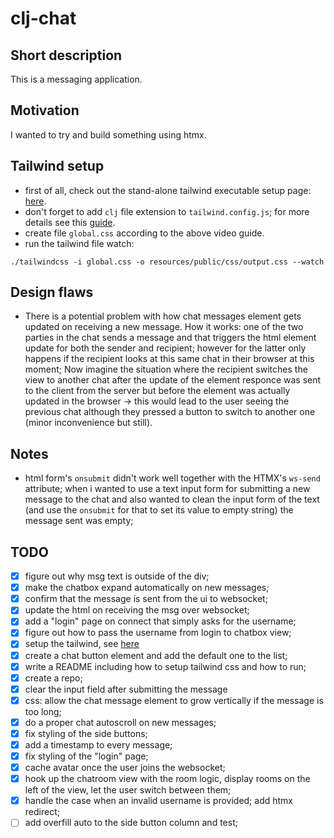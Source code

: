 # clj-chat

## Short description
This is a messaging application.

## Motivation
I wanted to try and build something using htmx.

## Tailwind setup
- first of all, check out the stand-alone tailwind executable setup page:
[here](https://tailwindcss.com/blog/standalone-cli).
- don't forget to add `clj` file extension to `tailwind.config.js`; for more
details see this [guide](https://youtu.be/V-dBmuRsW6w?si=tNI89NMQvHnJAfg0&t=1954).
- create file `global.css` according to the above video guide.
- run the tailwind file watch:
```
./tailwindcss -i global.css -o resources/public/css/output.css --watch
```

## Design flaws
- There is a potential problem with how chat messages element gets updated on
receiving a new message.
How it works: one of the two parties in the chat sends a message and that
triggers the html element update for both the sender and recipient;
however for the latter only happens if the recipient looks at this same chat
in their browser at this moment;
Now imagine the situation where the recipient switches the view to another chat
after the update of the element responce was sent to the client from the server
but before the element was actually updated in the browser -> this would lead
to the user seeing the previous chat although they pressed a button to switch
to another one (minor inconvenience but still).

## Notes
- html form's `onsubmit` didn't work well together with the HTMX's `ws-send`
attribute;
when i wanted to use a text input form for submitting a new message to the chat
and also wanted to clean the input form of the text (and use the `onsubmit` for
that to set its value to empty string) the message sent was empty;

## TODO
- [x] figure out why msg text is outside of the div;
- [x] make the chatbox expand automatically on new messages;
- [x] confirm that the message is sent from the ui to websocket;
- [x] update the html on receiving the msg over websocket;
- [x] add a "login" page on connect that simply asks for the username;
- [x] figure out how to pass the username from login to chatbox view;
- [x] setup the tailwind, see [here](https://tailwindcss.com/blog/standalone-cli)
- [x] create a chat button element and add the default one to the list;
- [x] write a README including how to setup tailwind css and how to run;
- [x] create a repo;
- [x] clear the input field after submitting the message
- [x] css: allow the chat message element to grow vertically if the message is
      too long;
- [x] do a proper chat autoscroll on new messages;
- [x] fix styling of the side buttons;
- [x] add a timestamp to every message;
- [x] fix styling of the "login" page;
- [x] cache avatar once the user joins the websocket;
- [x] hook up the chatroom view with the room logic, display rooms on the
      left of the view, let the user switch between them;
- [x] handle the case when an invalid username is provided; add htmx redirect;
- [ ] add overfill auto to the side button column and test;
